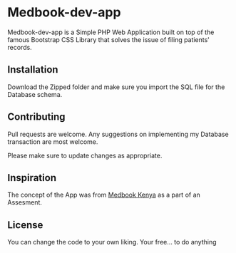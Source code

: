 # Medbook-dev-app

Medbook-dev-app is a Simple PHP Web Application built on top of the famous Bootstrap CSS Library that solves the issue of filing patients' records.

## Installation

Download the Zipped folder and make sure you import the SQL file for the Database schema.

## Contributing
Pull requests are welcome. Any suggestions on implementing my Database transaction are most welcome.

Please make sure to update changes as appropriate.

## Inspiration

The concept of the App was from [
Medbook Kenya](https://www.medbookafrica.com/) as a part of an Assesment.

## License
You can change the code to your own liking. Your free... to do anything
